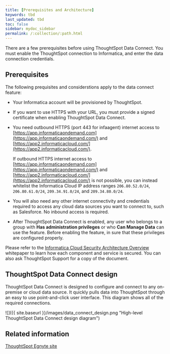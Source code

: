 ```yaml
---
title: [Prerequisites and Architecture]
keywords: tbd
last_updated: tbd
toc: false
sidebar: mydoc_sidebar
permalink: /:collection/:path.html
---
```

There are a few prerequisites before using ThoughtSpot Data Connect. You must enable the ThoughtSpot connection to Informatica, and enter the data connection credentials.

## Prerequisites

The following prequisites and considerstions apply to the data connect feature:

- Your Informatica account will be provisioned by ThoughtSpot.
- If you want to use HTTPS with your URL, you must provide a signed certificate when enabling ThoughtSpot Data Connect.
- You need outbound HTTPS (port 443 for infaagent) internet access to [https://app.informaticaondemand.com](https://app.informaticaondemand.com/) and [https://app2.informaticacloud.com/](https://app2.informaticacloud.com/).

    If outbound HTTPS internet access to [https://app.informaticaondemand.com](https://app.informaticaondemand.com/) and [https://app2.informaticacloud.com/](https://app2.informaticacloud.com/) is not possible, you can instead whitelist the Informatica Cloud IP address ranges `206.80.52.0/24`, `206.80.61.0/24`, `209.34.91.0/24`, and `209.34.80.0/24`.

- You will also need any other internet connectivity and credentials required to access any cloud data sources you want to connect to, such as Salesforce. No inbound access is required.
- After ThoughtSpot Data Connect is enabled, any user who belongs to a group with **Has administration privileges** or who **Can Manage Data** can use the feature. Before enabling the feature, in sure that these privileges are configured properly.

Please refer to the [Informatica Cloud Security Architecture Overview](https://thoughtspot.egnyte.com/dl/fuxryvKclK) whitepaper to learn how each component and service is secured. You can also ask ThoughtSpot Support for a copy of the document.

## ThoughtSpot Data Connect design

ThoughtSpot Data Connect is designed to configure and connect to any on-premise or cloud data source. It quickly pulls data into ThoughtSpot through an easy to use point-and-click user interface. This diagram shows all of the required connections.

 ![]({{ site.baseurl }}/images/data_connect_design.png "High-level ThoughtSpot Data Connect design diagram")



## Related information  

[ThoughtSpot Egnyte site](https://thoughtspot.egnyte.com/dl/fuxryvKclK)
